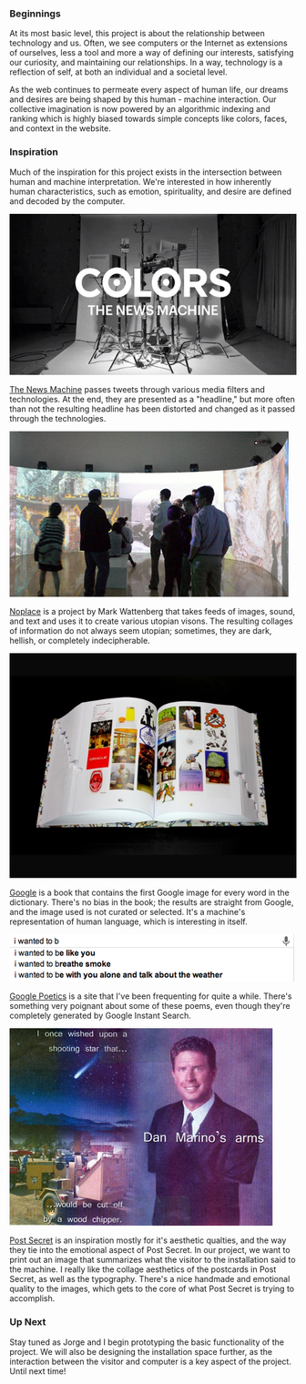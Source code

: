 ### Beginnings

At its most basic level, this project is about the relationship between technology and us. Often, we see computers or the Internet as extensions of ourselves, less a tool and more a way of defining our interests, satisfying our curiosity, and maintaining our relationships. In a way, technology is a reflection of self, at both an individual and a societal level. 

As the web continues to permeate every aspect of human life, our dreams and desires are being shaped by this human - machine interaction. Our collective imagination is now powered by an algorithmic indexing and ranking which is highly biased towards simple concepts like colors, faces, and context in the website. 

### Inspiration

Much of the inspiration for this project exists in the intersection between human and machine interpretation. We're interested in how inherently human characteristics, such as emotion, spirituality, and desire are defined and decoded by the computer.

![The News Machine](../project_images/the-news-machine.jpg?raw=true "The News Machine")

[The News Machine](http://www.colorsmagazine.com/blog/article/colors-86-launches-at-the-international-journalism-festival) passes tweets through various media filters and technologies. At the end, they are presented as a "headline," but more often than not the resulting headline has been distorted and changed as it passed through the technologies. 

![Noplace](../project_images/noplace.jpg?raw=true "Noplace")

[Noplace](http://www.bewitched.com/noplace.html) is a project by Mark Wattenberg that takes feeds of images, sound, and text and uses it to create various utopian visons. The resulting collages of information do not always seem utopian; sometimes, they are dark, hellish, or completely indecipherable.

![Google](../project_images/google-book.jpg?raw=true "Google")

[Google](http://www.creativeapplications.net/scripts/google-the-first-google-image-for-every-word-in-the-dictionary/) is a book that contains the first Google image for every word in the dictionary. There's no bias in the book; the results are straight from Google, and the image used is not curated or selected. It's a machine's representation of human language, which is interesting in itself.

![Google Poetics](../project_images/google-poetics.png?raw=true "Google Poetics")

[Google Poetics](http://www.googlepoetics.com/) is a site that I've been frequenting for quite a while. There's something very poignant about some of these poems, even though they're completely generated by Google Instant Search.

![Post Secret](../project_images/post-secret.jpg?raw=true "Post Secret")

[Post Secret](http://postsecret.com/) is an inspiration mostly for it's aesthetic qualties, and the way they tie into the emotional aspect of Post Secret. In our project, we want to print out an image that summarizes what the visitor to the installation said to the machine. I really like the collage aesthetics of the postcards in Post Secret, as well as the typography. There's a nice handmade and emotional quality to the images, which gets to the core of what Post Secret is trying to accomplish.

### Up Next
Stay tuned as Jorge and I begin prototyping the basic functionality of the project. We will also be designing the installation space further, as the interaction between the visitor and computer is a key aspect of the project. Until next time!